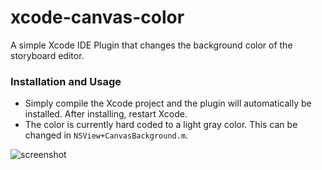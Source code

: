 xcode-canvas-color
===============

A simple Xcode IDE Plugin that changes the background color of the storyboard editor.

### Installation and Usage

- Simply compile the Xcode project and the plugin will automatically be installed. After installing, restart Xcode.
- The color is currently hard coded to a light gray color. This can be changed in `NSView+CanvasBackground.m`.

![screenshot](/../gh-pages/screenshot.png?raw=true)
